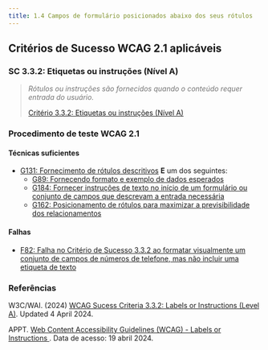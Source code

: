 ```yaml
---
title: 1.4 Campos de formulário posicionados abaixo dos seus rótulos
---
```


## Critérios de Sucesso WCAG 2.1 aplicáveis

### SC 3.3.2: Etiquetas ou instruções (Nível A)
>
> *<font color="#757575">Rótulos ou instruções são fornecidos quando o conteúdo requer entrada do usuário.</font>*
>
> [Critério 3.3.2: Etiquetas ou instruções (Nível A)](https://www.w3.org/WAI/WCAG22/Understanding/labels-or-instructions.html)


### Procedimento de teste WCAG 2.1

#### Técnicas suficientes
- [G131: Fornecimento de rótulos descritivos](/tecnicas-procedimentos-de-teste/G131.md) **E** um dos seguintes:
    - [G89: Fornecendo formato e exemplo de dados esperados](/tecnicas-procedimentos-de-teste/G89.md)
    - [G184: Fornecer instruções de texto no início de um formulário ou conjunto de campos que descrevam a entrada necessária](/tecnicas-procedimentos-de-teste/G184.md)
    - [G162: Posicionamento de rótulos para maximizar a previsibilidade dos relacionamentos](/tecnicas-procedimentos-de-teste/G162.md)

#### Falhas
- [F82: Falha no Critério de Sucesso 3.3.2 ao formatar visualmente um conjunto de campos de números de telefone, mas não incluir uma etiqueta de texto](/falhas/F82.md)

### Referências

W3C/WAI. (2024) [WCAG Sucess Criteria 3.3.2: Labels or Instructions (Level A)](https://www.w3.org/WAI/WCAG22/Understanding/labels-or-instructions.html). Updated 4 April 2024.

APPT. [ Web Content Accessibility Guidelines (WCAG) - Labels or Instructions ](https://appt.org/en/guidelines/wcag/success-criterion-3-3-2). Data de acesso: 19 abril 2024.



